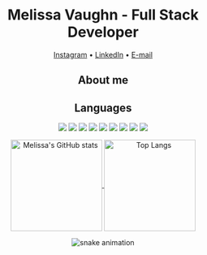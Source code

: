 <h1 align="center"> Melissa Vaughn - Full Stack Developer </h1>

<div>
  <p align="center">
  <a href="https://www.instagram.com/melissa.lavaughn/">Instagram</a> •
  <a href="https://www.linkedin.com/in/melissa-vaughn-663b35226/">LinkedIn</a> •
  <a href="mailto:meli.explores@gmail.com">E-mail</a>
  </p>
</div>

<h2 align="center">About me</h2>

<p align="center"></p>

<h2 align="center">Languages</h2>

<p align="center">
    <img src="https://img.shields.io/static/v1?style=for-the-badge&message=HTML5&color=E34F26&logo=HTML5&logoColor=FFFFFF&label="/>
    <img src="https://img.shields.io/static/v1?style=for-the-badge&message=CSS3&color=1572B6&logo=CSS3&logoColor=FFFFFF&label="/>
    <img src="https://img.shields.io/static/v1?style=for-the-badge&message=JavaScript&color=222222&logo=JavaScript&logoColor=F7DF1E&label="/>
    <img src="https://img.shields.io/static/v1?style=for-the-badge&message=React&color=222222&logo=React&logoColor=61DAFB&label="/>
    <img src="https://img.shields.io/static/v1?style=for-the-badge&message=TypeScript&color=3178C6&logo=TypeScript&logoColor=FFFFFF&label="/>
    <img src="https://img.shields.io/static/v1?style=for-the-badge&message=npm&color=CB3837&logo=npm&logoColor=FFFFFF&label="/>
    <img src="https://img.shields.io/static/v1?style=for-the-badge&message=Node.js&color=339933&logo=Node.js&logoColor=FFFFFF&label="/>
    <img src="https://img.shields.io/static/v1?style=for-the-badge&message=Handlebars.js&color=000000&logo=Handlebars.js&logoColor=FFFFFF&label="/>
    <img src="https://img.shields.io/static/v1?style=for-the-badge&message=MySQL&color=4479A1&logo=MySQL&logoColor=FFFFFF&label="/>
</p>

<p align="center"> 
  <a href="https://github.com/Meljska-Fawn/github-readme-stats">
    <img align="center" height="180em" src="https://github-readme-stats.vercel.app/api?username=Meljska-Fawn&theme=dark&show_icons=true" alt="Melissa's GitHub stats"/>
  </a>
  <a href="https://github.com/anuraghazra/github-readme-stats">
    <img align="center" height="180em" src="https://github-readme-stats.vercel.app/api/top-langs/?username=Meljska-Fawn&layout=compact&theme=dark" alt="Top Langs"/>
  </a>
</p>

<div align="center">
  <img src="https://github.com/Meljska-Fawn/Meljska-Fawn/blob/output/github-contribution-grid-snake.svg" alt="snake animation"/>
</div>
